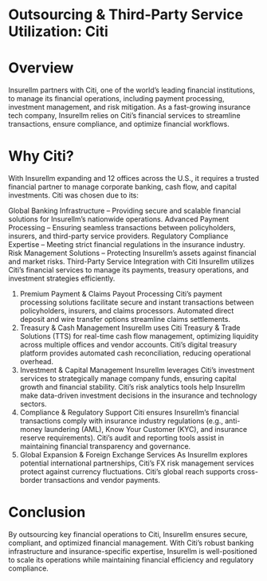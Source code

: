 # Outsourcing & Third-Party Service Utilization: Citi

# Overview
Insurellm partners with Citi, one of the world’s leading financial institutions, to manage its financial operations, including payment processing, investment management, and risk mitigation. As a fast-growing insurance tech company, Insurellm relies on Citi’s financial services to streamline transactions, ensure compliance, and optimize financial workflows.

# Why Citi?
With Insurellm expanding and 12 offices across the U.S., it requires a trusted financial partner to manage corporate banking, cash flow, and capital investments. Citi was chosen due to its:

Global Banking Infrastructure – Providing secure and scalable financial solutions for Insurellm’s nationwide operations.
Advanced Payment Processing – Ensuring seamless transactions between policyholders, insurers, and third-party service providers.
Regulatory Compliance Expertise – Meeting strict financial regulations in the insurance industry.
Risk Management Solutions – Protecting Insurellm’s assets against financial and market risks.
Third-Party Service Integration with Citi
Insurellm utilizes Citi’s financial services to manage its payments, treasury operations, and investment strategies efficiently.

1. Premium Payment & Claims Payout Processing
Citi’s payment processing solutions facilitate secure and instant transactions between policyholders, insurers, and claims processors.
Automated direct deposit and wire transfer options streamline claims settlements.
2. Treasury & Cash Management
Insurellm uses Citi Treasury & Trade Solutions (TTS) for real-time cash flow management, optimizing liquidity across multiple offices and vendor accounts.
Citi’s digital treasury platform provides automated cash reconciliation, reducing operational overhead.
3. Investment & Capital Management
Insurellm leverages Citi’s investment services to strategically manage company funds, ensuring capital growth and financial stability.
Citi’s risk analytics tools help Insurellm make data-driven investment decisions in the insurance and technology sectors.
4. Compliance & Regulatory Support
Citi ensures Insurellm’s financial transactions comply with insurance industry regulations (e.g., anti-money laundering (AML), Know Your Customer (KYC), and insurance reserve requirements).
Citi’s audit and reporting tools assist in maintaining financial transparency and governance.
5. Global Expansion & Foreign Exchange Services
As Insurellm explores potential international partnerships, Citi’s FX risk management services protect against currency fluctuations.
Citi’s global reach supports cross-border transactions and vendor payments.

# Conclusion
By outsourcing key financial operations to Citi, Insurellm ensures secure, compliant, and optimized financial management. With Citi’s robust banking infrastructure and insurance-specific expertise, Insurellm is well-positioned to scale its operations while maintaining financial efficiency and regulatory compliance.